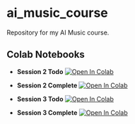 # ai_music_course

Repository for my AI Music course.

## Colab Notebooks
- **Session 2 Todo** <a target="_blank" href="https://colab.research.google.com/github/lancelotblanchard/ai_music_course/blob/main/session2_setup/session2_setup_todo.ipynb">
  <img src="https://colab.research.google.com/assets/colab-badge.svg" alt="Open In Colab"/>
</a>

- **Session 2 Complete** <a target="_blank" href="https://colab.research.google.com/github/lancelotblanchard/ai_music_course/blob/main/session2_setup/session2_setup_notebook.ipynb">
  <img src="https://colab.research.google.com/assets/colab-badge.svg" alt="Open In Colab"/>
</a>

- **Session 3 Todo** <a target="_blank" href="https://colab.research.google.com/github/lancelotblanchard/ai_music_course/blob/main/session3_core_concepts/session3_core_concepts_todo.ipynb">
  <img src="https://colab.research.google.com/assets/colab-badge.svg" alt="Open In Colab"/>
</a>

- **Session 3 Complete** <a target="_blank" href="https://colab.research.google.com/github/lancelotblanchard/ai_music_course/blob/main/session3_core_concepts/session3_core_concepts_notebook.ipynb">
  <img src="https://colab.research.google.com/assets/colab-badge.svg" alt="Open In Colab"/>
</a>
